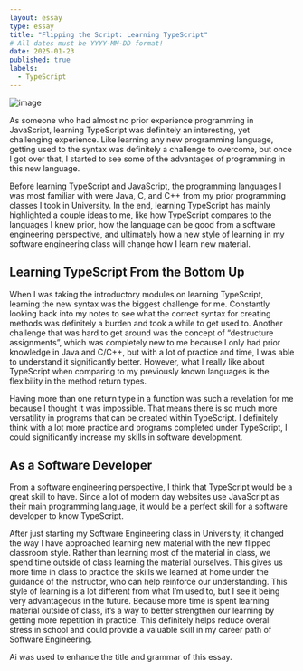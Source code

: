 ```yaml
---
layout: essay
type: essay
title: "Flipping the Script: Learning TypeScript"
# All dates must be YYYY-MM-DD format!
date: 2025-01-23
published: true
labels:
  - TypeScript
---
```


![image](https://github.com/user-attachments/assets/a35117e7-21b1-4448-a68d-779741139301)

As someone who had almost no prior experience programming in JavaScript, learning TypeScript was definitely an interesting, yet challenging experience. Like learning any new programming language, getting used to the syntax was definitely a challenge to overcome, but once I got over that, I started to see some of the advantages of programming in this new language. 

Before learning TypeScript and JavaScript, the programming languages I was most familiar with were Java, C, and C++ from my prior programming classes I took in University. In the end, learning TypeScript has mainly highlighted a couple ideas to me, like how TypeScript compares to the languages I knew prior, how the language can be good from a software engineering perspective, and ultimately how a new style of learning in my software engineering class will change how I learn new material.

## Learning TypeScript From the Bottom Up 
When I was taking the introductory modules on learning TypeScript, learning the new syntax was the biggest challenge for me. Constantly looking back into my notes to see what the correct syntax for creating methods was definitely a burden and took a while to get used to. Another challenge that was hard to get around was the concept of “destructure assignments”, which was completely new to me because I only had prior knowledge in Java and C/C++, but with a lot of practice and time, I was able to understand it significantly better. However, what I really like about TypeScript when comparing to my previously known languages is the flexibility in the method return types. 

Having more than one return type in a function was such a revelation for me because I thought it was impossible. That means there is so much more versatility in programs that can be created within TypeScript. I definitely think with a lot more practice and programs completed under TypeScript, I could significantly increase my skills in software development.

## As a Software Developer 
From a software engineering perspective, I think that TypeScript would be a great skill to have. Since a lot of modern day websites use JavaScript as their main programming language, it would be a perfect skill for a software developer to know TypeScript. 

After just starting my Software Engineering class in University, it changed the way I have approached learning new material with the new flipped classroom style. Rather than learning most of the material in class, we spend time outside of class learning the material ourselves. This gives us more time in class to practice the skills we learned at home under the guidance of the instructor, who can help reinforce our understanding. This style of learning is a lot different from what I’m used to, but I see it being very advantageous in the future. Because more time is spent learning material outside of class, it’s a way to better strengthen our learning by getting more repetition in practice. This definitely helps reduce overall stress in school and could provide a valuable skill in my career path of Software Engineering.

Ai was used to enhance the title and grammar of this essay.
